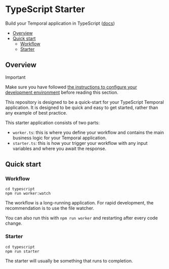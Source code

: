 # TypeScript Starter

Build your Temporal application in TypeScript ([docs](https://docs.temporal.io/develop/typescript))

<!-- toc -->

* [Overview](#overview)
* [Quick start](#quick-start)
  * [Workflow](#workflow)
  * [Starter](#starter)

<!-- Regenerate with "pre-commit run -a markdown-toc" -->

<!-- tocstop -->

## Overview

> [!IMPORTANT]
> Make sure you have followed [the instructions to configure your development environment](../README.md#your-development-environment)
> before reading this section.

This repository is designed to be a quick-start for your TypeScript Temporal application.
It is designed to be quick and easy to get started, rather than any example of
best practice.

This starter application consists of two parts:

* `worker.ts`: this is where you define your workflow and contains the main business
  logic for your Temporal application.
* `starter.ts`: this is how your trigger your workflow with any input variables and
  where you await the response.

## Quick start

### Workflow

```shell
cd typescript
npm run worker:watch
```

The workflow is a long-running application. For rapid development, the recommendation
is to use the file watcher.

You can also run this with `npm run worker` and restarting after every code change.

### Starter

```shell
cd typescript
npm run starter
```

The starter will usually be something that runs to completion.
